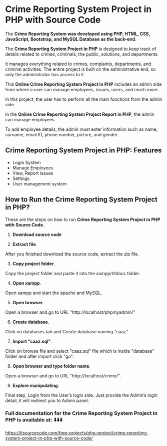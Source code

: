 # Crime Reporting System Project in PHP with Source Code

The **Crime Reporting System was developed using PHP, HTML, CSS, JavaScript, Bootstrap, and MySQL Database as the back-end**.

The **Crime Reporting System Project in PHP** is designed to keep track of details related to crimes, criminals, the public, solutions, and departments.

It manages everything related to crimes, complaints, departments, and criminal activities. The entire project is built on the administrative end, so only the administrator has access to it.

This **Online Crime Reporting System Project in PHP** includes an admin side from where a user can manage employees, issues, users, and much more.

In this project, the user has to perform all the main functions from the admin side.

In the **Online Crime Reporting System Project Report in PHP**, the admin can manage employees.

To add employee details, the admin must enter information such as name, surname, email ID, phone number, picture, and gender.

## Crime Reporting System Project in PHP: Features

* Login System
* Manage Employees
* View, Report Issues
* Settings
* User management system

## How to Run the Crime Reporting System Project in PHP?
These are the steps on how to run **Crime Reporting System Project in PHP with Source Code**.

1. **Download source code**

2. **Extract file**.

After you finished download the source code, extract the zip file.

3. **Copy project folder**.

Copy the project folder and paste it into the xampp/htdocs folder.

4. **Open xampp**.

Open xampp and start the apache and MySQL.

5. **Open browser**.

Open a browser and go to URL "http://localhost/phpmyadmin/"

6. **Create database**.

Click on databases tab and Create database naming "caaz".

7. **Import "caaz.sql"**.

Click on browse file and select "caaz.sql" file which is inside "database" folder and after import click "go".

8. **Open browser and type folder name**.

Open a browser and go to URL "http://localhost/crime/".

9. **Explore manipulating**.

Final step, Login from the User’s login side. Just provide the Admin’s login detail, it will redirect you to Admin panel.

### Full documentation for the **Crime Reporting System Project in PHP** is available at: ⬇️⬇️⬇️

https://itsourcecode.com/free-projects/php-project/crime-reporting-system-project-in-php-with-source-code/






